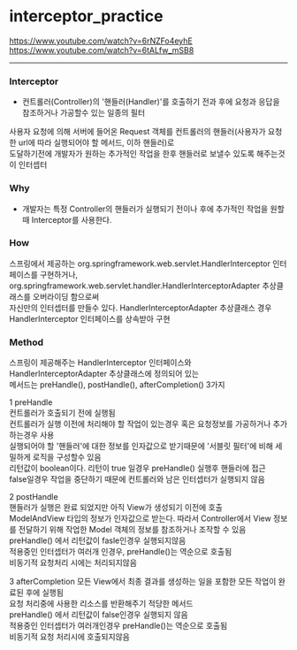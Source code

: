 # interceptor_practice

https://www.youtube.com/watch?v=6rNZFo4eyhE
https://www.youtube.com/watch?v=6tALfw_mSB8

---

### Interceptor
* 컨트롤러(Controller)의 '핸들러(Handler)'를 호출하기 전과 후에 요청과 응답을 참조하거나 가공할수 있는 일종의 필터  
  
사용자 요청에 의해 서버에 들어온 Request 객체를 컨트롤러의 핸들러(사용자가 요청한 url에 따라 실행되어야 할 메서드, 이하 핸들러)로  
도달하기전에 개발자가 원하는 추가적인 작업을 한후 핸들러로 보낼수 있도록 해주는것이 인터셉터

### Why
* 개발자는 특정 Controller의 핸들러가 실행되기 전이나 후에 추가적인 작업을 원할때 Interceptor를 사용한다.  
  
### How
스프링에서 제공하는 org.springframework.web.servlet.HandlerInterceptor 인터페이스를 구현하거나,  
org.springframework.web.servlet.handler.HandlerInterceptorAdapter 추상클래스를 오버라이딩 함으로써  
자신만의 인터셉터를 만들수 있다. HandlerInterceptorAdapter 추상클래스 경우  HandlerInterceptor 인터페이스를 상속받아 구현  
  
### Method
스프링이 제공해주는 HandlerInterceptor 인터페이스와 HandlerInterceptorAdapter 추상클래스에 정의되어 있는  
메서드는 preHandle(), postHandle(), afterCompletion() 3가지  
  
1 preHandle  
컨트롤러가 호출되기 전에 실행됨  
컨트롤러가 실행 이전에 처리해야 할 작업이 있는경우 혹은 요청정보를 가공하거나 추가하는경우 사용  
실행되어야 할 '핸들러'에 대한 정보를 인자값으로 받기때문에 '서블릿 필터'에 비해 세밀하게 로직을 구성할수 있음  
리턴값이 boolean이다. 리턴이 true 일경우 preHandle() 실행후 핸들러에 접근  
false일경우 작업을 중단하기 때문에 컨트롤러와 남은 인터셉터가 실행되지 않음  

2 postHandle  
핸들러가 실행은 완료 되었지만 아직 View가 생성되기 이전에 호출  
ModelAndView 타입의 정보가 인자값으로 받는다. 따라서 Controller에서 View 정보를 전달하기 위해 작업한 Model 객체의 정보를 참조하거나 조작할 수 있음  
preHandle() 에서 리턴값이 fasle인경우 실행되지않음  
적용중인 인터셉터가 여러개 인경우, preHandle()는 역순으로 호출됨  
비동기적 요청처리 시에는 처리되지않음  
  
3 afterCompletion
모든 View에서 최종 결과를 생성하는 일을 포함한 모든 작업이 완료된 후에 실행됨  
요청 처리중에 사용한 리소스를 반환해주기 적당한 메서드  
preHandle() 에서 리턴값이 false인경우 실행되지 않음  
적용중인 인터셉터가 여러개인경우 preHandle()는 역순으로 호출됨  
비동기적 요청 처리시에 호출되지않음  
  

